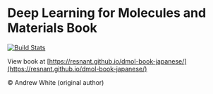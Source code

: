# Deep Learning for Molecules and Materials Book

[![Build Stats](https://github.com/whitead/dmol-book/workflows/deploy-book/badge.svg)](https://github.com/whitead/dmol-book/actions)

View book at [https://resnant.github.io/dmol-book-japanese/](https://resnant.github.io/dmol-book-japanese/)

&copy; Andrew White (original author)